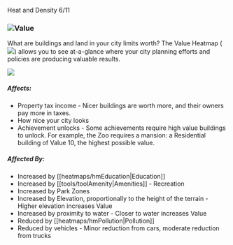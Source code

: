 Heat and Density 6/11

### ![](IconLandValue)Value

What are buildings and land in your city limits worth? The Value Heatmap (![](IconLandValue)) allows you to see at-a-glance where your city planning efforts and policies are producing valuable results.

![](docs/images/tutorial/heatmaps/heatmaps-5.png)

##### Affects:
* Property tax income - Nicer buildings are worth more, and their owners pay more in taxes.
* How nice your city looks
* Achievement unlocks - Some achievements require high value buildings to unlock. For example, the Zoo requires a mansion: a Residential building of Value 10, the highest possible value.

##### Affected By:
* Increased by [[heatmaps/hmEducation|Education]]
* Increased by [[tools/toolAmenity|Amenities]] - Recreation
* Increased by Park Zones
* Increased by Elevation, proportionally to the height of the terrain - Higher elevation increases Value
* Increased by proximity to water - Closer to water increases Value
* Reduced by [[heatmaps/hmPollution|Pollution]]
* Reduced by vehicles - Minor reduction from cars, moderate reduction from trucks


